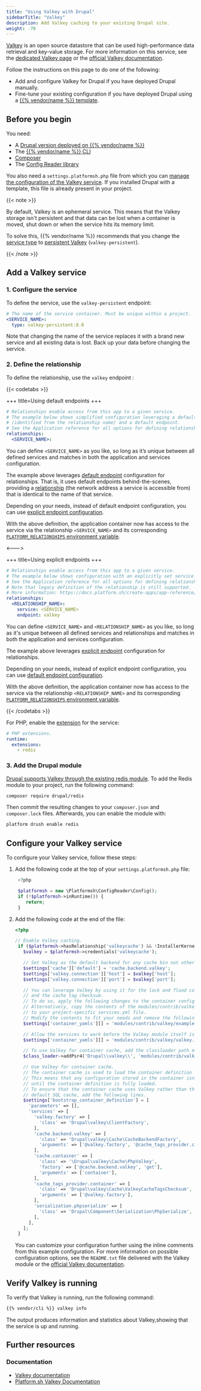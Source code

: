 ```yaml
---
title: "Using Valkey with Drupal"
sidebarTitle: "Valkey"
description: Add Valkey caching to your existing Drupal site.
weight: -70
---
```


[Valkey](https://valkey.io/) is an open source datastore that can be used high-performance data retrieval and key-value storage. For more information on this service, see the [dedicated Valkey page](../../add-services/valkey.md) or the [official Valkey documentation](https://valkey.io/topics/).

Follow the instructions on this page to do one of the following:

- Add and configure Valkey for Drupal if you have deployed Drupal manually.
- Fine-tune your existing configuration if you have deployed Drupal using a [{{% vendor/name %}} template](../../development/templates.md).

## Before you begin

You need:

- A [Drupal version deployed on {{% vendor/name %}}](../drupal/deploy/_index.md)
- The [{{% vendor/name %}} CLI](../../administration/cli/)
- [Composer](https://getcomposer.org/)
- The [Config Reader library](../../guides/drupal/deploy/customize.md#install-the-config-reader)

You also need a `settings.platformsh.php` file from which you can [manage the configuration of the Valkey service](../drupal/deploy/customize.md#settingsphp).
If you installed Drupal with a template, this file is already present in your project.

{{< note >}}

By default, Valkey is an ephemeral service.
This means that the Valkey storage isn't persistent
and that data can be lost when a container is moved, shut down
or when the service hits its memory limit.

To solve this, {{% vendor/name %}} recommends that you change the [service type](../../add-services/valkey.md#service-types)
to [persistent Valkey](../../add-services/valkey.md#persistent-valkey) (`valkey-persistent`).

{{< /note >}}

## Add a Valkey service

### 1. Configure the service

To define the service, use the `valkey-persistent` endpoint:

```yaml {configFile="services"}
# The name of the service container. Must be unique within a project.
<SERVICE_NAME>:
  type: valkey-persistent:8.0
```

Note that changing the name of the service replaces it with a brand new service and all existing data is lost.
Back up your data before changing the service.

### 2. Define the relationship

To define the relationship, use the `valkey` endpoint :

{{< codetabs >}}

+++
title=Using default endpoints
+++

```yaml {configFile="app"}
# Relationships enable access from this app to a given service.
# The example below shows simplified configuration leveraging a default service
# (identified from the relationship name) and a default endpoint.
# See the Application reference for all options for defining relationships and endpoints.
relationships:
  <SERVICE_NAME>:
```

You can define `<SERVICE_NAME>` as you like, so long as it’s unique between all defined services and matches in both the application and services configuration.

The example above leverages [default endpoint](/create-apps/app-reference/single-runtime-image#relationships) configuration for relationships. That is, it uses default endpoints behind-the-scenes, providing a [relationship](/create-apps/app-reference/single-runtime-image#relationships) (the network address a service is accessible from) that is identical to the name of that service.

Depending on your needs, instead of default endpoint configuration, you can use [explicit endpoint configuration](/create-apps/app-reference/single-runtime-image#relationships).

With the above definition, the application container now has access to the service via the relationship `<SERVICE_NAME>` and its corresponding [`PLATFORM_RELATIONSHIPS` environment variable](/development/variables/use-variables#use-provided-variables).

<--->

+++
title=Using explicit endpoints
+++

```yaml {configFile="app"}
# Relationships enable access from this app to a given service.
# The example below shows configuration with an explicitly set service name and endpoint.
# See the Application reference for all options for defining relationships and endpoints.
# Note that legacy definition of the relationship is still supported.
# More information: https://docs.platform.sh/create-apps/app-reference/single-runtime-image.html#relationships
relationships:
  <RELATIONSHIP_NAME>:
    service: <SERVICE_NAME>
    endpoint: valkey
```

You can define ``<SERVICE_NAME>`` and ``<RELATIONSHIP_NAME>`` as you like, so long as it's unique between all defined services and relationships
and matches in both the application and services configuration.

The example above leverages [explicit endpoint](/create-apps/app-reference/single-runtime-image#relationships) configuration for relationships.

Depending on your needs, instead of explicit endpoint configuration,
you can use [default endpoint configuration](/create-apps/app-reference/single-runtime-image#relationships).

With the above definition, the application container now has access to the service via the relationship `<RELATIONSHIP_NAME>` and its corresponding [`PLATFORM_RELATIONSHIPS` environment variable](/development/variables/use-variables.md#use-provided-variables).

{{< /codetabs >}}

For PHP, enable the [extension](/languages/php/extensions) for the service:

```yaml {configFile="app"}
# PHP extensions.
runtime:
  extensions:
    - redis
```

### 3. Add the Drupal module

[Drupal supports Valkey through the existing redis module](https://www.drupal.org/project/redis/issues/3443819). To add
the Redis module to your project, run the following command:

```bash
composer require drupal/redis
```

Then commit the resulting changes to your `composer.json`
and `composer.lock` files. Afterwards, you can enable the module with:

```bash
platform drush enable redis
```

## Configure your Valkey service

To configure your Valkey service, follow these steps:

1. Add the following code at the top of your `settings.platformsh.php` file:

   ```php {location="settings.platformsh.php"}
    <?php

    $platformsh = new \Platformsh\ConfigReader\Config();
    if (!$platformsh->inRuntime()) {
       return;
    }
   ```

2. Add the following code at the end of the file:

   ```php {location="settings.platformsh.php"}
   <?php

   // Enable Valkey caching.
    if ($platformsh->hasRelationship('valkeycache') && !InstallerKernel::installationAttempted() && extension_loaded('valkey')) {
      $valkey = $platformsh->credentials('valkeycache');

      // Set Valkey as the default backend for any cache bin not otherwise specified.
      $settings['cache']['default'] = 'cache.backend.valkey';
      $settings['valkey.connection']['host'] = $valkey['host'];
      $settings['valkey.connection']['port'] = $valkey['port'];

      // You can leverage Valkey by using it for the lock and flood control systems
      // and the cache tag checksum.
      // To do so, apply the following changes to the container configuration.
      // Alternatively, copy the contents of the modules/contrib/valkey/example.services.yml file
      // to your project-specific services.yml file.
      // Modify the contents to fit your needs and remove the following line.
      $settings['container_yamls'][] = 'modules/contrib/valkey/example.services.yml';

      // Allow the services to work before the Valkey module itself is enabled.
      $settings['container_yamls'][] = 'modules/contrib/valkey/valkey.services.yml';

      // To use Valkey for container cache, add the classloader path manually.
      $class_loader->addPsr4('Drupal\\valkey\\', 'modules/contrib/valkey/src');

      // Use Valkey for container cache.
      // The container cache is used to load the container definition itself.
      // This means that any configuration stored in the container isn't available
      // until the container definition is fully loaded.
      // To ensure that the container cache uses Valkey rather than the
      // default SQL cache, add the following lines.
      $settings['bootstrap_container_definition'] = [
        'parameters' => [],
        'services' => [
          'valkey.factory' => [
            'class' => 'Drupal\valkey\ClientFactory',
          ],
          'cache.backend.valkey' => [
            'class' => 'Drupal\valkey\Cache\CacheBackendFactory',
            'arguments' => ['@valkey.factory', '@cache_tags_provider.container', '@serialization.phpserialize'],
          ],
          'cache.container' => [
            'class' => '\Drupal\valkey\Cache\PhpValkey',
            'factory' => ['@cache.backend.valkey', 'get'],
            'arguments' => ['container'],
          ],
          'cache_tags_provider.container' => [
            'class' => 'Drupal\valkey\Cache\ValkeyCacheTagsChecksum',
            'arguments' => ['@valkey.factory'],
          ],
          'serialization.phpserialize' => [
            'class' => 'Drupal\Component\Serialization\PhpSerialize',
          ],
        ],
      ];
    }
   ```

   You can customize your configuration further
   using the inline comments from this example configuration.
   For more information on possible configuration options,
   see the `README.txt` file delivered with the Valkey module
   or the [official Valkey documentation](https://valkey.io/topics/).

## Verify Valkey is running

To verify that Valkey is running, run the following command:

```bash
{{% vendor/cli %}} valkey info
```

The output produces information and statistics about Valkey,showing that the service is up and running.

## Further resources

### Documentation

- [Valkey documentation](https://valkey.io/topics/)
- [Platform.sh Valkey Documentation](/add-services/valkey)
